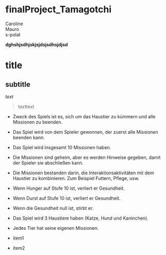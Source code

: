 # finalProject_Tamagotchi

Caroline  
Mauro  
s-polat  

**dghshjsdhjskjsjdsjsdhsjdjsd**
# title  
## subtitle  
_text_
>texttext


* Zweck des Spiels ist es, sich um das Haustier zu kümmern und alle Missionen zu beenden.
* Das Spiel wird von dem Spieler gewonnen, der zuerst alle Missionen beenden kann.
* Das Spiel wird insgesamt 10 Missionen haben.
* Die Missionen sind geheim, aber es werden Hinweise gegeben, damit der Spieler sie abschließen kann. 
* Die Missionen bestanden darin, die Interaktionsaktivitäten mit dem Haustier zu kombinieren. Zum Beispiel Futtern, Pflege, usw. 

* Wenn Hunger auf Stufe 10 ist, verliert er Gesundheit.
* Wenn Durst auf Stufe 10 ist, verliert er Gesundheit.
* Wenn die Gesundheit null ist, stirbt er.

* Das Spiel wird 3 Haustiere haben (Katze, Hund und Kaninchen).
* Jedes Tier hat seine eigenen Missionen. 
* item1
* item2
